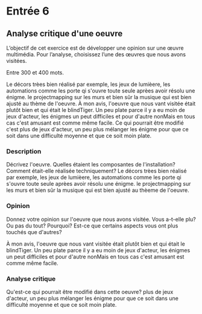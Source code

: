 # Entrée 6
## Analyse critique d'une oeuvre

L’objectif de cet exercice est de développer une opinion sur une œuvre multimédia. Pour l’analyse, choisissez l’une des œuvres que nous avons visitées. 

Entre 300 et 400 mots. 

Le décors trèes bien réalisé par exemple, les jeux de lumièere, les automations comme les porte qi s'ouvre toute seule aprèes avoir résolu une énigme. le projectmapping sur les murs et bien sûr la musique qui est bien ajusté au thème de l'oeuvre. À mon avis, l'oeuvre que nous vant visitée était plutôt bien et qui était le blindTiger. Un peu plate parce il y a eu moin de jeux d'acteur, les énigmes un peut difficiles et pour d'autre nonMais en tous cas c'est amusant est comme même facile. Ce qui pourrait être modifié c'est plus de jeux d'acteur, un peu plus mélanger les énigme pour que ce soit dans une difficulté moyenne et que ce soit moin plate.

### Description
Décrivez l'oeuvre. Quelles étaient les composantes de l'installation? Comment était-elle réalisée techniquement? 
Le décors trèes bien réalisé par exemple, les jeux de lumièere, les automations comme les porte qi s'ouvre toute seule aprèes avoir résolu une énigme. le projectmapping sur les murs et bien sûr la musique qui est bien ajusté au thèeme de l'oeuvre.

### Opinion
Donnez votre opinion sur l'oeuvre que nous avons visitée. Vous a-t-elle plu? Ou pas du tout? Pourquoi? Est-ce que certains aspects vous ont plus touchés que d'autres? 

À mon avis, l'oeuvre que nous vant visitée était plutôt bien et qui était le blindTiger. Un peu plate parce il y a eu moin de jeux d'acteur, les énigmes un peut difficiles et pour d'autre nonMais en tous cas c'est amusant est comme même facile.

### Analyse critique
Qu'est-ce qui pourrait être modifié dans cette oeuvre? 
plus de jeux d'acteur, un peu plus mélanger les énigme pour que ce soit dans une difficulté moyenne et que ce soit moin plate.
